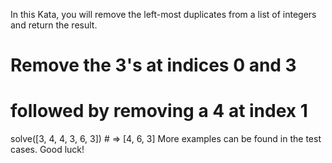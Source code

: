 In this Kata, you will remove the left-most duplicates from a list of integers and return the result.
# Remove the 3's at indices 0 and 3
# followed by removing a 4 at index 1
solve([3, 4, 4, 3, 6, 3]) # => [4, 6, 3]
More examples can be found in the test cases.
Good luck!